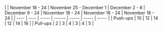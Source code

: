 | | November 18 - 24 |  November 25 - December 1 | December 2 - 8 | December 9 - 24 | November 18 - 24 | November 18 - 24 | November 18 - 24 |
| ---- | ---- | ----- | ------ | ----- | ----- | ----- |
| Push-ups | 10 | 12 | 14 | 12 | 14 | 16 |
| Pull-ups | 2 | 3 | 4 | 3 | 4 | 5 |